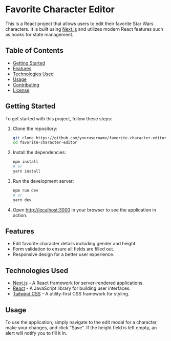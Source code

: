 # Favorite Character Editor

This is a React project that allows users to edit their favorite Star Wars characters. It is built using [Next.js](https://nextjs.org) and utilizes modern React features such as hooks for state management.

## Table of Contents

- [Getting Started](#getting-started)
- [Features](#features)
- [Technologies Used](#technologies-used)
- [Usage](#usage)
- [Contributing](#contributing)
- [License](#license)

## Getting Started

To get started with this project, follow these steps:

1. Clone the repository:
   ```bash
   git clone https://github.com/yourusername/favorite-character-editor.git
   cd favorite-character-editor
   ```

2. Install the dependencies:
   ```bash
   npm install
   # or
   yarn install
   ```

3. Run the development server:
   ```bash
   npm run dev
   # or
   yarn dev
   ```

4. Open [http://localhost:3000](http://localhost:3000) in your browser to see the application in action.

## Features

- Edit favorite character details including gender and height.
- Form validation to ensure all fields are filled out.
- Responsive design for a better user experience.

## Technologies Used

- [Next.js](https://nextjs.org) - A React framework for server-rendered applications.
- [React](https://reactjs.org) - A JavaScript library for building user interfaces.
- [Tailwind CSS](https://tailwindcss.com) - A utility-first CSS framework for styling.

## Usage

To use the application, simply navigate to the edit modal for a character, make your changes, and click "Save". If the height field is left empty, an alert will notify you to fill it in.

